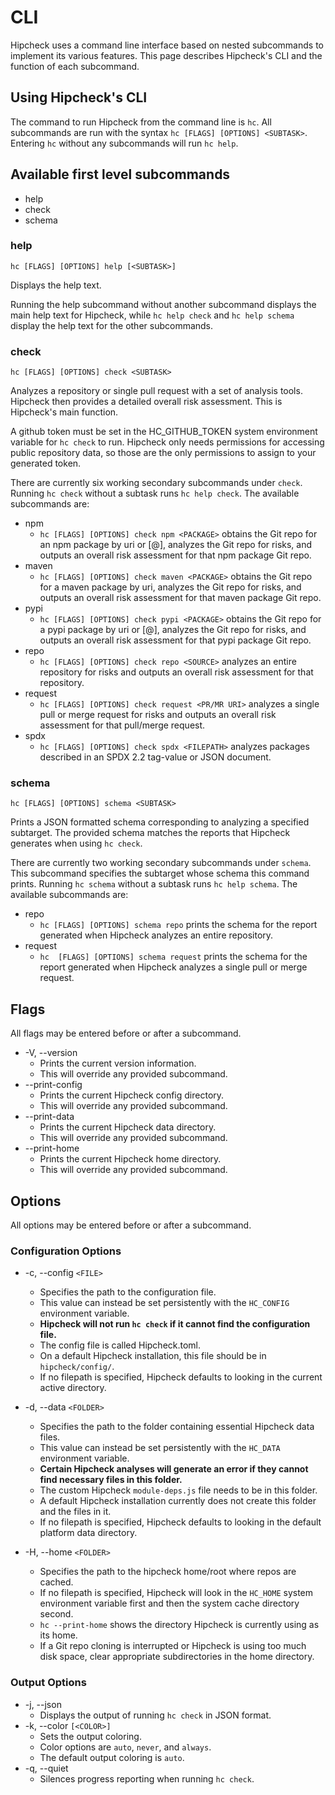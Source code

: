 
# CLI

Hipcheck uses a command line interface based on nested subcommands to implement its various features. This page describes Hipcheck's CLI and the function of each subcommand.

## Using Hipcheck's CLI

The command to run Hipcheck from the command line is `hc`. All subcommands are run with the syntax `hc [FLAGS] [OPTIONS] <SUBTASK>`. Entering `hc` without any subcommands will run `hc help`.

## Available first level subcommands

* help
* check
* schema

### help

`hc [FLAGS] [OPTIONS] help [<SUBTASK>]`

Displays the help text.

Running the help subcommand without another subcommand displays the main help text for Hipcheck, while `hc help check` and `hc help schema` display the help text for the other subcommands.

### check

`hc [FLAGS] [OPTIONS] check <SUBTASK>`

Analyzes a repository or single pull request with a set of analysis tools. Hipcheck then provides a detailed overall risk assessment. This is Hipcheck's main function.

A github token must be set in the HC_GITHUB_TOKEN system environment variable for `hc check` to run. Hipcheck only needs permissions for accessing public repository data, so those are the only permissions to assign to your generated token.

There are currently six working secondary subcommands under `check`. Running `hc check` without a subtask runs `hc help check`. The available subcommands are:

* npm
    * `hc [FLAGS] [OPTIONS] check npm <PACKAGE>` obtains the Git repo for an npm package by uri or <package name>[@<optional version>], analyzes the Git repo for risks, and outputs an overall risk assessment for that npm package Git repo.
* maven
    * `hc [FLAGS] [OPTIONS] check maven <PACKAGE>` obtains the Git repo for a maven package by uri, analyzes the Git repo for risks, and outputs an overall risk assessment for that maven package Git repo.
* pypi
    * `hc [FLAGS] [OPTIONS] check pypi <PACKAGE>` obtains the Git repo for a pypi package by uri or <package name>[@<optional version>], analyzes the Git repo for risks, and outputs an overall risk assessment for that pypi package Git repo.
* repo
    * `hc [FLAGS] [OPTIONS] check repo <SOURCE>` analyzes an entire repository for risks and outputs an overall risk assessment for that repository.
* request
    * `hc [FLAGS] [OPTIONS] check request <PR/MR URI>` analyzes a single pull or merge request for risks and outputs an overall risk assessment for that pull/merge request.
* spdx
    * `hc [FLAGS] [OPTIONS] check spdx <FILEPATH>` analyzes packages described in an SPDX 2.2 tag-value or JSON document.

### schema

`hc [FLAGS] [OPTIONS] schema <SUBTASK>`

Prints a JSON formatted schema corresponding to analyzing a specified subtarget. The provided schema matches the reports that Hipcheck generates when using `hc check`.

There are currently two working secondary subcommands under `schema`. This subcommand specifies the subtarget whose schema this command prints. Running `hc schema` without a subtask runs `hc help schema`. The available subcommands are:

* repo
    * `hc [FLAGS] [OPTIONS] schema repo` prints the schema for the report generated when Hipcheck analyzes an entire repository.
* request
    * `hc  [FLAGS] [OPTIONS] schema request` prints the schema for the report generated when Hipcheck analyzes a single pull or merge request.

## Flags

All flags may be entered before or after a subcommand.

* -V, --version
    * Prints the current version information.
    * This will override any provided subcommand.
* --print-config
    * Prints the current Hipcheck config directory.
    * This will override any provided subcommand.
* --print-data
    * Prints the current Hipcheck data directory.
    * This will override any provided subcommand.
* --print-home
    * Prints the current Hipcheck home directory.
    * This will override any provided subcommand.

## Options

All options may be entered before or after a subcommand.

### Configuration Options

* -c, --config `<FILE>`
    * Specifies the path to the configuration file.
    * This value can instead be set persistently with the `HC_CONFIG` environment variable.
    * **Hipcheck will not run `hc check` if it cannot find the configuration file.**
    * The config file is called Hipcheck.toml.
    * On a default Hipcheck installation, this file should be in `hipcheck/config/`.
    * If no filepath is specified, Hipcheck defaults to looking in the current active directory.

* -d, --data `<FOLDER>`
    * Specifies the path to the folder containing essential Hipcheck data files.
    * This value can instead be set persistently with the `HC_DATA` environment variable.
    * **Certain Hipcheck analyses will generate an error if they cannot find necessary files in this folder.**
    * The custom Hipcheck `module-deps.js` file needs to be in this folder.
    * A default Hipcheck installation currently does not create this folder and the files in it.
    * If no filepath is specified, Hipcheck defaults to looking in the default platform data directory.

* -H, --home `<FOLDER>`
    * Specifies the path to the hipcheck home/root where repos are cached.
    * If no filepath is specified, Hipcheck will look in the `HC_HOME` system environment variable first and then the system cache directory second.
    * `hc --print-home` shows the directory Hipcheck is currently using as its home.
    * If a Git repo cloning is interrupted or Hipcheck is using too much disk space, clear appropriate subdirectories in the home directory.

### Output Options
* -j, --json
    * Displays the output of running `hc check` in JSON format.
* -k, --color `[<COLOR>]`
    * Sets the output coloring.
    * Color options are `auto`, `never`, and `always`.
    * The default output coloring is `auto`.
* -q, --quiet
    * Silences progress reporting when running `hc check`.
